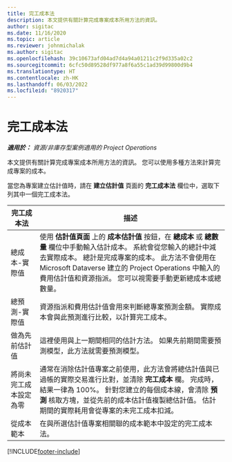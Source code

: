 ```yaml
---
title: 完工成本法
description: 本文提供有關計算完成專案成本所用方法的資訊。
author: sigitac
ms.date: 11/16/2020
ms.topic: article
ms.reviewer: johnmichalak
ms.author: sigitac
ms.openlocfilehash: 39c10673afd04ad7d4a94a01211c2f9d335a02c2
ms.sourcegitcommit: 6cfc50d89528df977a8f6a55c1ad39d99800d9b4
ms.translationtype: HT
ms.contentlocale: zh-HK
ms.lasthandoff: 06/03/2022
ms.locfileid: "8920317"
---
```

# <a name="cost-to-complete-methods"></a>完工成本法

_**適用於：** 資源/非庫存型案例適用的 Project Operations_

本文提供有關計算完成專案成本所用方法的資訊。 您可以使用多種方法來計算完成專案的成本。 

當您為專案建立估計值時，請在 **建立估計值** 頁面的 **完工成本法** 欄位中，選取下列其中一個完工成本法。

| 完工成本法    | 描述                                                                                                                                                                                                                                                                                                                                                                                                                                                                                        |
|------------------------------|----------------------------------------------------------------------------------------------------------------------------------------------------------------------------------------------------------------------------------------------------------------------------------------------------------------------------------------------------------------------------------------------------------------------------------------------------------------------------------------------------|
| 總成本-實際值            | 使用 **估計值頁面** 上的 **成本估計值** 按鈕，在 **總成本** 或 **總數量** 欄位中手動輸入估計成本。 系統會從您輸入的總計中減去實際成本。 總計是完成專案的成本。 此方法不會使用在 Microsoft Dataverse 建立的 Project Operations 中輸入的費用估計值和資源指派。 您可以視需要手動更新總成本或總數量。  |
| 總預測-實際值        | 資源指派和費用估計值會用來判斷總專案預測金額。 實際成本會與此預測進行比較，以計算完工成本。                                                                                                                                                                                                                                                                          |
| 做為先前估計值         | 這裡使用與上一期間相同的估計方法。 如果先前期間需要預測模型，此方法就需要預測模型。                                                                                                                                                                                                                                                                                                                           |
| 將尚未完工成本設定為零 | 通常在消除估計值專案之前使用，此方法會將總估計值與已過帳的實際交易進行比對，並清除 **完工成本** 欄。 完成時，結果一律為 100%。 針對您建立的每個成本線，會清除 **預測** 核取方塊，並從先前的成本估計值複製總估計值。 估計期間的實際耗用會從專案的未完工成本扣減。              |
| 從成本範本           | 在與所選估計值專案相關聯的成本範本中設定的完工成本法。                                                                                                                                                                                                                                                                                                                                                                          |


[!INCLUDE[footer-include](../includes/footer-banner.md)]